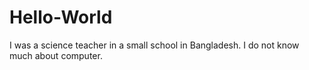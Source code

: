 # Hello-World
I was a science teacher in a small school in Bangladesh. I do not know much about computer.
